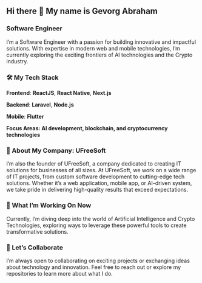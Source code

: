 ## Hi there 👋 My name is Gevorg Abraham

### Software Engineer
I’m a Software Engineer with a passion for building innovative and impactful solutions. With expertise in modern web and mobile technologies, I’m currently exploring the exciting frontiers of AI technologies and the Crypto industry.

### 🛠️ My Tech Stack
**Frontend**: **ReactJS**, **React Native**, **Next.js** 

**Backend**: **Laravel**, **Node.js**

**Mobile**: **Flutter**

**Focus Areas: AI development, blockchain, and cryptocurrency technologies**
### 💼 About My Company: UFreeSoft
I’m also the founder of UFreeSoft, a company dedicated to creating IT solutions for businesses of all sizes. At UFreeSoft, we work on a wide range of IT projects, from custom software development to cutting-edge tech solutions. Whether it’s a web application, mobile app, or AI-driven system, we take pride in delivering high-quality results that exceed expectations.

### 🌟 What I’m Working On Now
Currently, I’m diving deep into the world of Artificial Intelligence and Crypto Technologies, exploring ways to leverage these powerful tools to create transformative solutions.

### 🚀 Let’s Collaborate
I’m always open to collaborating on exciting projects or exchanging ideas about technology and innovation. Feel free to reach out or explore my repositories to learn more about what I do.
